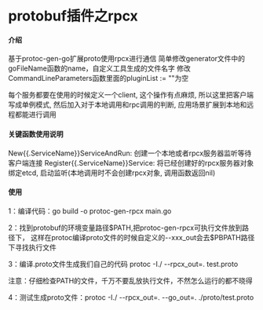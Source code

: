 # protobuf插件之rpcx

#### 介绍
基于protoc-gen-go扩展proto使用rpcx进行通信
简单修改generator文件中的goFileName函数的name，自定义工具生成的文件名字
修改CommandLineParameters函数里面的pluginList := ""为空

每个服务都要在使用的时候定义一个client, 这个操作有点麻烦, 所以这里把客户端写成单例模式,
然后加入对于本地调用和rpc调用的判断, 应用场景扩展到本地和远程都能进行调用

#### 关键函数使用说明
New{{.ServiceName}}ServiceAndRun: 创建一个本地或者rpcx服务器监听等待客户端连接
Register{{.ServiceName}}Service:  将已经创建好的rpcx服务器对象绑定etcd, 启动监听(本地调用时不会创建rpcx对象, 调用函数返回nil)

#### 使用

<p>1：编译代码：go build -o protoc-gen-rpcx main.go</p>
<p>2：找到protobuf的环境变量路径$PATH,把protoc-gen-rpcx可执行文件放到路径下，
  这样在protoc编译proto文件的时候自定义的--xxx_out会去$PBPATH路径下寻找执行文件</p>
<p>3：编译.proto文件生成我们自己的代码 protoc -I./ --rpcx_out=. test.proto</p>

<p>注意：仔细检查PATH的文件，千万不要乱放执行文件，不然怎么运行的都不晓得</p>

<p>4：测试生成proto文件：protoc -I./ --rpcx_out=. --go_out=. ./proto/test.proto</p>

